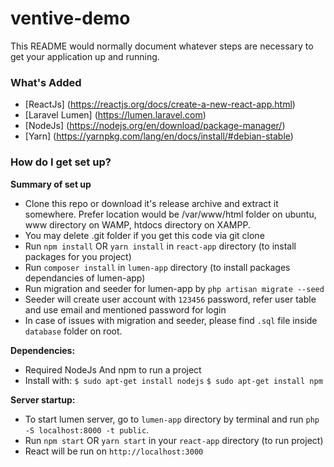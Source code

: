 # ventive-demo

This README would normally document whatever steps are necessary to get your application up and running.

### What's Added ###
- [ReactJs] (https://reactjs.org/docs/create-a-new-react-app.html)
- [Laravel Lumen] (https://lumen.laravel.com)
- [NodeJs] (https://nodejs.org/en/download/package-manager/)
- [Yarn] (https://yarnpkg.com/lang/en/docs/install/#debian-stable)

### How do I get set up? ###

**Summary of set up**

- Clone this repo or download it's release archive and extract it somewhere. Prefer location would be /var/www/html folder on ubuntu, www directory on WAMP, htdocs directory on XAMPP.
- You may delete .git folder if you get this code via git clone
- Run ```npm install``` OR ```yarn install``` in `react-app` directory (to install packages for you project)
- Run ```composer install``` in `lumen-app` directory (to install packages dependancies of lumen-app)
- Run migration and seeder for lumen-app by `php artisan migrate --seed`
- Seeder will create user account with `123456` password, refer user table and use email and mentioned password for login
- In case of issues with migration and seeder, please find `.sql` file inside `database` folder on root.


**Dependencies:**

- Required NodeJs And npm to run a project
- Install with: ```$ sudo apt-get install nodejs```
                ```$ sudo apt-get install npm```


**Server startup:**
- To start lumen server, go to `lumen-app` directory by terminal and run `php -S localhost:8000 -t public`.
- Run ```npm start``` OR ```yarn start```  in your `react-app` directory (to run project)
- React will be run on `http://localhost:3000`
